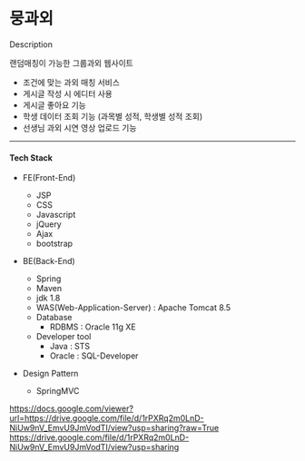# 뭉과외

Description

랜덤매칭이 가능한 그룹과외 웹사이트

+ 조건에 맞는 과외 매칭 서비스
+ 게시글 작성 시 에디터 사용
+ 게시글 좋아요 기능
+ 학생 데이터 조회 기능 (과목별 성적, 학생별 성적 조회)
+ 선생님 과외 시연 영상 업로드 기능
-----------

#### Tech Stack

+ FE(Front-End)

   - JSP
   - CSS
   - Javascript
   - jQuery
   - Ajax
   - bootstrap
   

+ BE(Back-End)

   - Spring
   - Maven
   - jdk 1.8
   - WAS(Web-Application-Server) : Apache Tomcat 8.5
   - Database
     * RDBMS : Oracle 11g XE
   - Developer tool
     * Java : STS
     * Oracle : SQL-Developer

 + Design Pattern

   - SpringMVC


https://docs.google.com/viewer?url=https://drive.google.com/file/d/1rPXRq2m0LnD-NiUw9nV_EmvU9JmVodTI/view?usp=sharing?raw=True
https://drive.google.com/file/d/1rPXRq2m0LnD-NiUw9nV_EmvU9JmVodTI/view?usp=sharing

